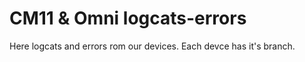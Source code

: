 CM11 & Omni logcats-errors
=======================

Here logcats and errors rom our devices.
Each devce has it's branch.
